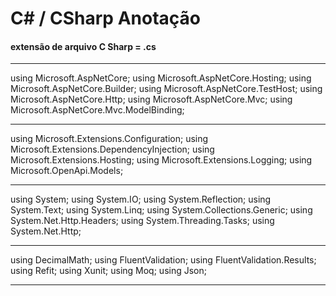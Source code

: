 # C# / CSharp Anotação

#### extensão de arquivo C Sharp = .cs

--------------------------------------------------------

using Microsoft.AspNetCore;
using Microsoft.AspNetCore.Hosting;
using Microsoft.AspNetCore.Builder;
using Microsoft.AspNetCore.TestHost;
using Microsoft.AspNetCore.Http;
using Microsoft.AspNetCore.Mvc;
using Microsoft.AspNetCore.Mvc.ModelBinding;

--------------------------------------------------------

using Microsoft.Extensions.Configuration;
using Microsoft.Extensions.DependencyInjection;
using Microsoft.Extensions.Hosting;
using Microsoft.Extensions.Logging;
using Microsoft.OpenApi.Models;

--------------------------------------------------------

using System;
using System.IO;
using System.Reflection;
using System.Text;
using System.Linq;
using System.Collections.Generic;
using System.Net.Http.Headers;
using System.Threading.Tasks;
using System.Net.Http;

--------------------------------------------------------

using DecimalMath;
using FluentValidation;
using FluentValidation.Results;
using Refit;
using Xunit;
using Moq;
using Json;

--------------------------------------------------------
